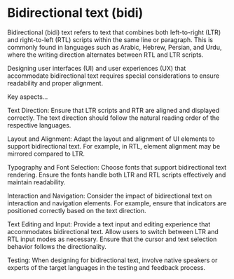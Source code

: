 # Bidirectional text (bidi)

Bidirectional (bidi) text refers to text that combines both left-to-right (LTR) and right-to-left (RTL) scripts within the same line or paragraph. This is commonly found in languages such as Arabic, Hebrew, Persian, and Urdu, where the writing direction alternates between RTL and LTR scripts.

Designing user interfaces (UI) and user experiences (UX) that accommodate bidirectional text requires special considerations to ensure readability and proper alignment.

Key aspects…

Text Direction: Ensure that LTR scripts and RTR are aligned and displayed correctly. The text direction should follow the natural reading order of the respective languages.

Layout and Alignment: Adapt the layout and alignment of UI elements to support bidirectional text. For example, in RTL, element alignment may be mirrored compared to LTR.

Typography and Font Selection: Choose fonts that support bidirectional text rendering. Ensure the fonts handle both LTR and RTL scripts effectively and maintain readability.

Interaction and Navigation: Consider the impact of bidirectional text on interaction and navigation elements. For example, ensure that indicators are positioned correctly based on the text direction.

Text Editing and Input: Provide a text input and editing experience that accommodates bidirectional text. Allow users to switch between LTR and RTL input modes as necessary. Ensure that the cursor and text selection behavior follows the directionality.

Testing: When designing for bidirectional text, involve native speakers or experts of the target languages in the testing and feedback process.
